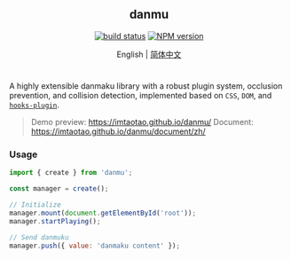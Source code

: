<div align="center">
<h2>danmu</h2>

[![build status](https://github.com/imtaotao/danmu/actions/workflows/deploy.yml/badge.svg?branch=master)](https://github.com/imtaotao/danmu/actions/workflows/deploy.yml) [![NPM version](https://img.shields.io/npm/v/danmu.svg?color=a1b858&label=)](https://www.npmjs.com/package/danmu)

</div>

<div align="center">

English | [简体中文](./README.zh-CN.md)

</div>

<h1></h1>

A highly extensible danmaku library with a robust plugin system, occlusion prevention, and collision detection, implemented based on `CSS`, `DOM`, and [`hooks-plugin`](https://github.com/imtaotao/hooks-plugin).

> Demo preview: https://imtaotao.github.io/danmu/
> Document: https://imtaotao.github.io/danmu/document/zh/


### Usage

```js
import { create } from 'danmu';

const manager = create();

// Initialize
manager.mount(document.getElementById('root'));
manager.startPlaying();

// Send danmuku
manager.push({ value: 'danmaku content' });
```

